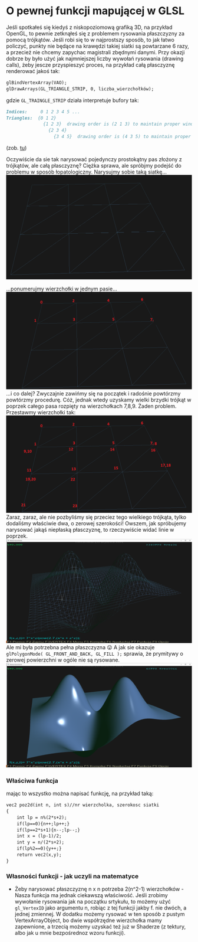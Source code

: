 # O pewnej funkcji mapującej w GLSL
Jeśli spotkałeś się kiedyś z niskopoziomową grafiką 3D, na przykład OpenGL, to pewnie zetknąłeś się z problemem rysowania płaszczyzny za pomocą trójkątów. Jeśli robi się to w najprostszy sposób, to jak łatwo policzyć, punkty nie będące na krawędzi takiej siatki są powtarzane 6 razy, a przecież nie chcemy zapychac magistrali zbędnymi danymi. Przy okazji dobrze by było użyć jak najmniejszej liczby wywołań rysowania (drawing calls), żeby jescze przyspieszyć proces, na przykład całą płasczyznę renderować jakoś tak:
```markdown
glBindVertexArray(VAO);
glDrawArrays(GL_TRIANGLE_STRIP, 0, liczba_wierzchołków);
```
gdzie `GL_TRAINGLE_STRIP` działa interpretuje bufory tak:
```markdown
Indices:     0 1 2 3 4 5 ...
Triangles:  {0 1 2}
              {1 2 3}  drawing order is (2 1 3) to maintain proper winding
                {2 3 4}
                  {3 4 5}  drawing order is (4 3 5) to maintain proper winding
```

(zob. [tu](https://www.khronos.org/opengl/wiki/Primitive))

Oczywiście da sie tak narysować pojedynczy prostokątny pas złożony z trójkątów, ale całą płasczyznę? Ciężka sprawa, ale spróbjmy podejść do problemu w sposób łopatologiczny. Narysujmy sobie taką siatkę...
![1](/1.png)

...ponumerujmy wierzchołki w jednym pasie...
![2](2.png)
...i co dalej? Zwyczajnie zawińmy się na początek i radośnie powtórzmy powtórzmy procedurę. Cóż, jednak wtedy uzyskamy wielki brzydki trójkąt w poprzek całego pasa rozpięty na wierzchołkach 7,8,9. Żaden problem. Przestawmy wierzchołki tak:
![3](siatka2.png)
Zaraz, zaraz, ale nie pozbyliśmy się przeciez tego wielkiego trójkąta, tylko dodaliśmy właściwie dwa, o zerowej szerokości!
Owszem, jak spróbujemy narysować jakąś niepłaską płasczyznę, to rzeczywiście widać linie w poprzek.
![wf](wireframe.png)
Ale mi była potrzebna pełna płaszczyzna :stuck_out_tongue: A jak sie okazuje `glPolygonMode( GL_FRONT_AND_BACK, GL_FILL );` sprawia, że prymitywy o zerowej powierzchni w ogóle nie są rysowane.
![pelne](full_res.png)

### Właściwa funkcja
mając to wszystko można napisać funkcję, na przykład taką:

```markdown
vec2 poz2d(int n, int s)//nr wierzcholka, szerokosc siatki
{
    int lp = n%(2*s+2);
    if(lp==0){n++;lp++;}
    if(lp==2*s+1){n--;lp--;}
    int x = (lp-1)/2;
    int y = n/(2*s+2);
    if(lp%2==0){y++;}
    return vec2(x,y);
}
```
### Własności funkcji - jak uczyli na matematyce
- Żeby narysować płaszczyznę n x n potrzeba 2(n^2-1) wierzchołków
-Nasza funkcja ma jednak ciekawszą właściwość. Jeśli zrobimy wywołanie rysowania jak na początku srtykułu, to możemy użyć `gl_VertexID` jako argumentu n, robiąc z tej funkcji jakby f. nie dwóch, a jednej zmiennej. W dodatku możemy rysować w ten sposób z pustym VertexArrayObject, bo dwie współrzędne wierzchołka mamy zapewnione, a trzecią możemy uzyskać też już w Shaderze (z tektury, albo jak u mnie bezpośrednoz wzoru funkcji).
